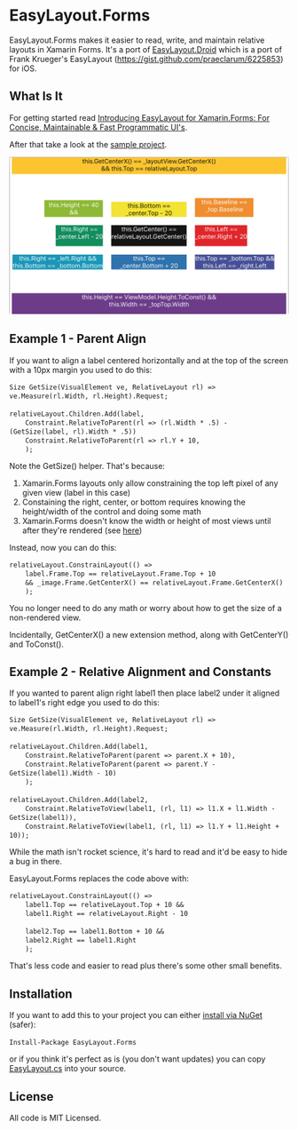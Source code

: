 # EasyLayout.Forms
EasyLayout.Forms makes it easier to read, write, and maintain relative layouts in Xamarin Forms. It's a port of [EasyLayout.Droid](https://github.com/lprichar/EasyLayout.Droid) which is a port of Frank Krueger's EasyLayout (https://gist.github.com/praeclarum/6225853) for iOS.

## What Is It

For getting started read [Introducing EasyLayout for Xamarin.Forms: For Concise, Maintainable & Fast Programmatic UI's](http://www.leerichardson.com/2017/05/introducing-easylayout-for-xamarinforms.html).

After that take a look at the [sample project](https://github.com/lprichar/EasyLayout.Forms/blob/master/EasyLayout.Sample/EasyLayout.Sample/Views/LayoutExamplePage.cs).

![Sample Project Screenshot](SampleProject.PNG)

## Example 1 - Parent Align

If you want to align a label centered horizontally and at the top of the screen with a 10px margin you used to do this:

````
Size GetSize(VisualElement ve, RelativeLayout rl) => ve.Measure(rl.Width, rl.Height).Request;

relativeLayout.Children.Add(label,
    Constraint.RelativeToParent(rl => (rl.Width * .5) - (GetSize(label, rl).Width * .5))
    Constraint.RelativeToParent(rl => rl.Y + 10,
    );
````
Note the GetSize() helper.  That's because:

1. Xamarin.Forms layouts only allow constraining the top left pixel of any given view (label in this case)
2. Constaining the right, center, or bottom requires knowing the height/width of the control and doing some math
3. Xamarin.Forms doesn't know the width or height of most views until after they're rendered (see [here](http://stackoverflow.com/questions/40942691/xamarin-forms-how-to-center-views-using-relative-layout-width-and-height-r))

Instead, now you can do this:

````
relativeLayout.ConstrainLayout(() =>
    label.Frame.Top == relativeLayout.Frame.Top + 10
    && _image.Frame.GetCenterX() == relativeLayout.Frame.GetCenterX()
    );
````

You no longer need to do any math or worry about how to get the size of a non-rendered view.

Incidentally, GetCenterX() a new extension method, along with GetCenterY() and ToConst().

## Example 2 - Relative Alignment and Constants

If you wanted to parent align right label1 then place label2 under it aligned to label1's right edge you used to do this:

````
Size GetSize(VisualElement ve, RelativeLayout rl) => ve.Measure(rl.Width, rl.Height).Request;

relativeLayout.Children.Add(label1,
    Constraint.RelativeToParent(parent => parent.X + 10),
    Constraint.RelativeToParent(parent => parent.Y - GetSize(label1).Width - 10)
    );

relativeLayout.Children.Add(label2,
    Constraint.RelativeToView(label1, (rl, l1) => l1.X + l1.Width - GetSize(label1)),
    Constraint.RelativeToView(label1, (rl, l1) => l1.Y + l1.Height + 10));
````

While the math isn't rocket science, it's hard to read and it'd be easy to hide a bug in there.

EasyLayout.Forms replaces the code above with:

````
relativeLayout.ConstrainLayout(() =>
    label1.Top == relativeLayout.Top + 10 &&
	label1.Right == relativeLayout.Right - 10

    label2.Top == label1.Bottom + 10 &&
    label2.Right == label1.Right
    );
````

That's less code and easier to read plus there's some other small benefits.  

## Installation

If you want to add this to your project you can either [install via NuGet](https://www.nuget.org/packages/EasyLayout.Forms/) (safer):

`Install-Package EasyLayout.Forms`

or if you think it's perfect as is (you don't want updates) you can copy [EasyLayout.cs](https://github.com/lprichar/EasyLayout.Forms/blob/master/EasyLayout.Forms/EasyLayout.cs) into your source.

## License

All code is MIT Licensed.
